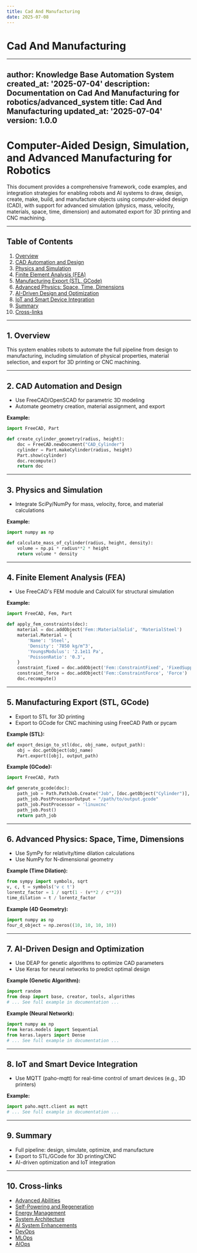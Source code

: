 ```yaml
---
title: Cad And Manufacturing
date: 2025-07-08
---
```


# Cad And Manufacturing

---
author: Knowledge Base Automation System
created_at: '2025-07-04'
description: Documentation on Cad And Manufacturing for robotics/advanced_system
title: Cad And Manufacturing
updated_at: '2025-07-04'
version: 1.0.0
---

# Computer-Aided Design, Simulation, and Advanced Manufacturing for Robotics

This document provides a comprehensive framework, code examples, and integration strategies for enabling robots and AI systems to draw, design, create, make, build, and manufacture objects using computer-aided design (CAD), with support for advanced simulation (physics, mass, velocity, materials, space, time, dimension) and automated export for 3D printing and CNC machining.

---

## Table of Contents
1. [Overview](#overview)
2. [CAD Automation and Design](#cad-automation-and-design)
3. [Physics and Simulation](#physics-and-simulation)
4. [Finite Element Analysis (FEA)](#finite-element-analysis-fea)
5. [Manufacturing Export (STL, GCode)](#manufacturing-export-stl-gcode)
6. [Advanced Physics: Space, Time, Dimensions](#advanced-physics-space-time-dimensions)
7. [AI-Driven Design and Optimization](#ai-driven-design-and-optimization)
8. [IoT and Smart Device Integration](#iot-and-smart-device-integration)
9. [Summary](#summary)
10. [Cross-links](#cross-links)

---

## 1. Overview
This system enables robots to automate the full pipeline from design to manufacturing, including simulation of physical properties, material selection, and export for 3D printing or CNC machining.

---

## 2. CAD Automation and Design
- Use FreeCAD/OpenSCAD for parametric 3D modeling
- Automate geometry creation, material assignment, and export

**Example:**
```python
import FreeCAD, Part

def create_cylinder_geometry(radius, height):
    doc = FreeCAD.newDocument("CAD_Cylinder")
    cylinder = Part.makeCylinder(radius, height)
    Part.show(cylinder)
    doc.recompute()
    return doc
```

---

## 3. Physics and Simulation
- Integrate SciPy/NumPy for mass, velocity, force, and material calculations

**Example:**
```python
import numpy as np

def calculate_mass_of_cylinder(radius, height, density):
    volume = np.pi * radius**2 * height
    return volume * density
```

---

## 4. Finite Element Analysis (FEA)
- Use FreeCAD's FEM module and CalculiX for structural simulation

**Example:**
```python
import FreeCAD, Fem, Part

def apply_fem_constraints(doc):
    material = doc.addObject('Fem::MaterialSolid', 'MaterialSteel')
    material.Material = {
        'Name': 'Steel',
        'Density': '7850 kg/m^3',
        'YoungsModulus': '2.1e11 Pa',
        'PoissonRatio': '0.3',
    }
    constraint_fixed = doc.addObject('Fem::ConstraintFixed', 'FixedSupport')
    constraint_force = doc.addObject('Fem::ConstraintForce', 'Force')
    doc.recompute()
```

---

## 5. Manufacturing Export (STL, GCode)
- Export to STL for 3D printing
- Export to GCode for CNC machining using FreeCAD Path or pycam

**Example (STL):**
```python
def export_design_to_stl(doc, obj_name, output_path):
    obj = doc.getObject(obj_name)
    Part.export([obj], output_path)
```

**Example (GCode):**
```python
import FreeCAD, Path

def generate_gcode(doc):
    path_job = Path.PathJob.Create("Job", [doc.getObject("Cylinder")], None)
    path_job.PostProcessorOutput = "/path/to/output.gcode"
    path_job.PostProcessor = 'linuxcnc'
    path_job.Post()
    return path_job
```

---

## 6. Advanced Physics: Space, Time, Dimensions
- Use SymPy for relativity/time dilation calculations
- Use NumPy for N-dimensional geometry

**Example (Time Dilation):**
```python
from sympy import symbols, sqrt
v, c, t = symbols('v c t')
lorentz_factor = 1 / sqrt(1 - (v**2 / c**2))
time_dilation = t / lorentz_factor
```

**Example (4D Geometry):**
```python
import numpy as np
four_d_object = np.zeros((10, 10, 10, 10))
```

---

## 7. AI-Driven Design and Optimization
- Use DEAP for genetic algorithms to optimize CAD parameters
- Use Keras for neural networks to predict optimal design

**Example (Genetic Algorithm):**
```python
import random
from deap import base, creator, tools, algorithms
# ... See full example in documentation ...
```

**Example (Neural Network):**
```python
import numpy as np
from keras.models import Sequential
from keras.layers import Dense
# ... See full example in documentation ...
```

---

## 8. IoT and Smart Device Integration
- Use MQTT (paho-mqtt) for real-time control of smart devices (e.g., 3D printers)

**Example:**
```python
import paho.mqtt.client as mqtt
# ... See full example in documentation ...
```

---

## 9. Summary
- Full pipeline: design, simulate, optimize, and manufacture
- Export to STL/GCode for 3D printing/CNC
- AI-driven optimization and IoT integration

---

## 10. Cross-links
- [Advanced Abilities](./advanced_abilities.md)
- [Self-Powering and Regeneration](./self_powering_and_regeneration.md)
- [Energy Management](./energy_management.md)
- [System Architecture](./architecture.md)
- [AI System Enhancements](../../../temp_reorg/docs/robotics/ai_system_enhancements.md)
- [DevOps](../../devops/README.md)
- [MLOps](../../mlops/README.md)
- [AIOps](../../aiops/README.md)
